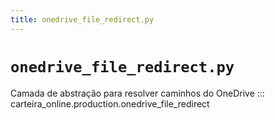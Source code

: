 ```yaml
---
title: onedrive_file_redirect.py
---
```


# `onedrive_file_redirect.py`

Camada de abstração para resolver caminhos do OneDrive
::: carteira_online.production.onedrive_file_redirect
